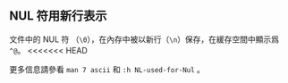 ## NUL 符用新行表示

文件中的 NUL 符 （`\0`），在內存中被以新行（`\n`）保存，在緩存空間中顯示爲 `^@`。
<<<<<<< HEAD

更多信息請參看 `man 7 ascii` 和 `:h NL-used-for-Nul` 。

